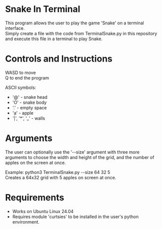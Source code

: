 # Snake In Terminal
This program allows the user to play the game 'Snake' on a terminal interface. <br>
Simply create a file with the code from TerminalSnake.py in this repository and execute this file in a terminal to play Snake.

# Controls and Instructions
WASD to move <br>
Q to end the program

ASCII symbols: <br>
- '@' - snake head <br>
- 'O' - snake body <br>
- '.' - empty space <br>
- 'a' - apple <br>
- '|', '*', '_' - walls <br>

# Arguments
The user can optionally use the '--size' argument with three more arguments to choose the width and height of the grid, and the number of apples on the screen at once.

Example: python3 TerminalSnake.py --size 64 32 5 <br>
Creates a 64x32 grid with 5 apples on screen at once.

# Requirements
- Works on Ubuntu Linux 24.04 <br>
- Requires module 'curtsies' to be installed in the user's python environment.

